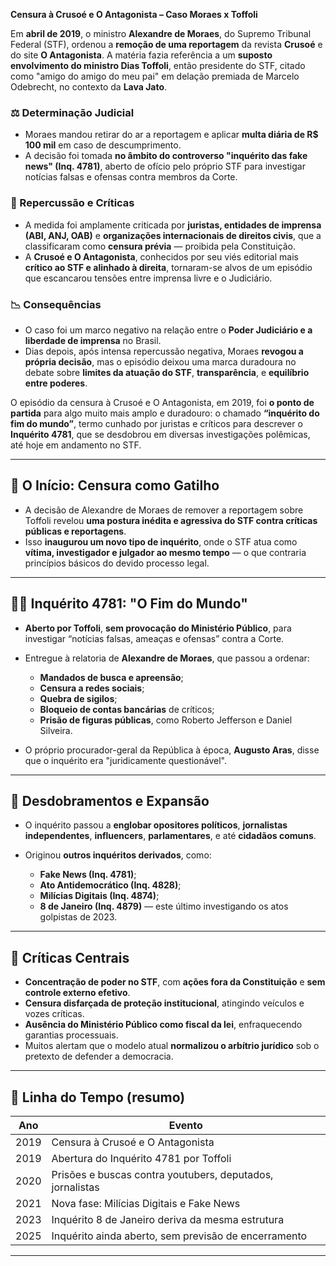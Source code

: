 **Censura à Crusoé e O Antagonista – Caso Moraes x Toffoli**

Em **abril de 2019**, o ministro **Alexandre de Moraes**, do Supremo Tribunal Federal (STF), ordenou a **remoção de uma reportagem** da revista **Crusoé** e do site **O Antagonista**. A matéria fazia referência a um **suposto envolvimento do ministro Dias Toffoli**, então presidente do STF, citado como "amigo do amigo do meu pai" em delação premiada de Marcelo Odebrecht, no contexto da **Lava Jato**.

### ⚖️ Determinação Judicial

* Moraes mandou retirar do ar a reportagem e aplicar **multa diária de R\$ 100 mil** em caso de descumprimento.
* A decisão foi tomada **no âmbito do controverso "inquérito das fake news" (Inq. 4781)**, aberto de ofício pelo próprio STF para investigar notícias falsas e ofensas contra membros da Corte.

### 📰 Repercussão e Críticas

* A medida foi amplamente criticada por **juristas, entidades de imprensa (ABI, ANJ, OAB)** e **organizações internacionais de direitos civis**, que a classificaram como **censura prévia** — proibida pela Constituição.
* A **Crusoé e O Antagonista**, conhecidos por seu viés editorial mais **crítico ao STF e alinhado à direita**, tornaram-se alvos de um episódio que escancarou tensões entre imprensa livre e o Judiciário.

### 📉 Consequências

* O caso foi um marco negativo na relação entre o **Poder Judiciário e a liberdade de imprensa** no Brasil.
* Dias depois, após intensa repercussão negativa, Moraes **revogou a própria decisão**, mas o episódio deixou uma marca duradoura no debate sobre **limites da atuação do STF**, **transparência**, e **equilíbrio entre poderes**.


O episódio da censura à Crusoé e O Antagonista, em 2019, foi **o ponto de partida** para algo muito mais amplo e duradouro: o chamado **“inquérito do fim do mundo”**, termo cunhado por juristas e críticos para descrever o **Inquérito 4781**, que se desdobrou em diversas investigações polêmicas, até hoje em andamento no STF.

---

## 🧨 **O Início: Censura como Gatilho**

* A decisão de Alexandre de Moraes de remover a reportagem sobre Toffoli revelou **uma postura inédita e agressiva do STF contra críticas públicas e reportagens**.
* Isso **inaugurou um novo tipo de inquérito**, onde o STF atua como **vítima, investigador e julgador ao mesmo tempo** — o que contraria princípios básicos do devido processo legal.

---

## 🕵️‍♂️ **Inquérito 4781: "O Fim do Mundo"**

* **Aberto por Toffoli**, **sem provocação do Ministério Público**, para investigar “notícias falsas, ameaças e ofensas” contra a Corte.
* Entregue à relatoria de **Alexandre de Moraes**, que passou a ordenar:

  * **Mandados de busca e apreensão**;
  * **Censura a redes sociais**;
  * **Quebra de sigilos**;
  * **Bloqueio de contas bancárias** de críticos;
  * **Prisão de figuras públicas**, como Roberto Jefferson e Daniel Silveira.
* O próprio procurador-geral da República à época, **Augusto Aras**, disse que o inquérito era "juridicamente questionável".

---

## 🔄 **Desdobramentos e Expansão**

* O inquérito passou a **englobar opositores políticos**, **jornalistas independentes**, **influencers**, **parlamentares**, e até **cidadãos comuns**.
* Originou **outros inquéritos derivados**, como:

  * **Fake News (Inq. 4781)**;
  * **Ato Antidemocrático (Inq. 4828)**;
  * **Milícias Digitais (Inq. 4874)**;
  * **8 de Janeiro (Inq. 4879)** — este último investigando os atos golpistas de 2023.

---

## 📌 **Críticas Centrais**

* **Concentração de poder no STF**, com **ações fora da Constituição** e **sem controle externo efetivo**.
* **Censura disfarçada de proteção institucional**, atingindo veículos e vozes críticas.
* **Ausência do Ministério Público como fiscal da lei**, enfraquecendo garantias processuais.
* Muitos alertam que o modelo atual **normalizou o arbítrio jurídico** sob o pretexto de defender a democracia.

---

## 📅 Linha do Tempo (resumo)

| Ano  | Evento                                                    |
| ---- | --------------------------------------------------------- |
| 2019 | Censura à Crusoé e O Antagonista                          |
| 2019 | Abertura do Inquérito 4781 por Toffoli                    |
| 2020 | Prisões e buscas contra youtubers, deputados, jornalistas |
| 2021 | Nova fase: Milícias Digitais e Fake News                  |
| 2023 | Inquérito 8 de Janeiro deriva da mesma estrutura          |
| 2025 | Inquérito ainda aberto, sem previsão de encerramento      |

---
